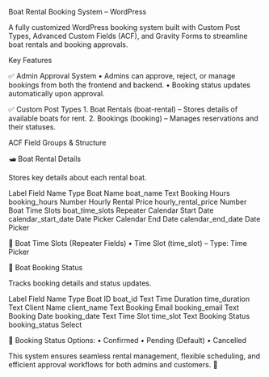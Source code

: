 Boat Rental Booking System – WordPress

A fully customized WordPress booking system built with Custom Post Types, Advanced Custom Fields (ACF), and Gravity Forms to streamline boat rentals and booking approvals.

Key Features

✅ Admin Approval System
	•	Admins can approve, reject, or manage bookings from both the frontend and backend.
	•	Booking status updates automatically upon approval.

✅ Custom Post Types
	1.	Boat Rentals (boat-rental) – Stores details of available boats for rent.
	2.	Bookings (booking) – Manages reservations and their statuses.

ACF Field Groups & Structure

🛥 Boat Rental Details

Stores key details about each rental boat.

Label	Field Name	Type
Boat Name	boat_name	Text
Booking Hours	booking_hours	Number
Hourly Rental Price	hourly_rental_price	Number
Boat Time Slots	boat_time_slots	Repeater
Calendar Start Date	calendar_start_date	Date Picker
Calendar End Date	calendar_end_date	Date Picker

🔹 Boat Time Slots (Repeater Fields)
	•	Time Slot (time_slot) – Type: Time Picker

📅 Boat Booking Status

Tracks booking details and status updates.

Label	Field Name	Type
Boat ID	boat_id	Text
Time Duration	time_duration	Text
Client Name	client_name	Text
Booking Email	booking_email	Text
Booking Date	booking_date	Text
Time Slot	time_slot	Text
Booking Status	booking_status	Select

🔹 Booking Status Options:
	•	Confirmed
	•	Pending (Default)
	•	Cancelled

This system ensures seamless rental management, flexible scheduling, and efficient approval workflows for both admins and customers. 🚀